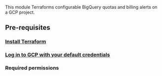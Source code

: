 This module Terraforms configurable BigQuery quotas and billing alerts on a GCP project.

## Pre-requisites

### [Install Terraform](install_terraform.md)
### [Log in to GCP with your default credentials](gcp_login.md)
### Required permissions